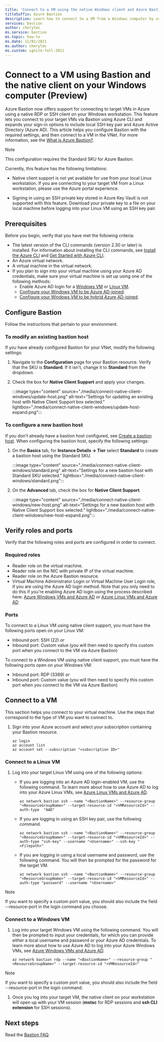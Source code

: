 ```yaml
---
title: 'Connect to a VM using the native Windows client and Azure Bastion'
titleSuffix: Azure Bastion
description: Learn how to connect to a VM from a Windows computer by using Bastion and the native Windows client.
services: bastion
author: cherylmc
ms.service: bastion
ms.topic: how-to
ms.date: 11/01/2021
ms.author: cherylmc
ms.custom: ignite-fall-2021
---
```


# Connect to a VM using Bastion and the native client on your Windows computer (Preview)

Azure Bastion now offers support for connecting to target VMs in Azure using a native RDP or SSH client on your Windows workstation. This feature lets you connect to your target VMs via Bastion using Azure CLI and expands your sign-in options to include local SSH key pair and Azure Active Directory (Azure AD). This article helps you configure Bastion with the required settings, and then connect to a VM in the VNet. For more information, see the [What is Azure Bastion?](bastion-overview.md).

> [!NOTE]
> This configuration requires the Standard SKU for Azure Bastion.
>

Currently, this feature has the following limitations:

* Native client support is not yet available for use from your local Linux workstation. If you are connecting to your target VM from a Linux workstation, please use the Azure portal experience.

* Signing in using an SSH private key stored in Azure Key Vault is not supported with this feature. Download your private key to a file on your local machine before logging into your Linux VM using an SSH key pair.

## <a name="prereq"></a>Prerequisites

Before you begin, verify that you have met the following criteria:

* The latest version of the CLI commands (version 2.30 or later) is installed. For information about installing the CLI commands, see [Install the Azure CLI](/cli/azure/install-azure-cli) and [Get Started with Azure CLI](/cli/azure/get-started-with-azure-cli).
* An Azure virtual network.
* A virtual machine in the virtual network.
* If you plan to sign into your virtual machine using your Azure AD credentials, make sure your virtual machine is set up using one of the following methods:
    * Enable Azure AD login for a [Windows VM](../active-directory/devices/howto-vm-sign-in-azure-ad-windows.md) or [Linux VM](../active-directory/devices/howto-vm-sign-in-azure-ad-linux.md).
    * [Configure your Windows VM to be Azure AD-joined](../active-directory/devices/concept-azure-ad-join.md).
    * [Configure your Windows VM to be hybrid Azure AD-joined](../active-directory/devices/concept-azure-ad-join-hybrid.md).

## Configure Bastion

Follow the instructions that pertain to your environment.

### To modify an existing bastion host

If you have already configured Bastion for your VNet, modify the following settings:

1. Navigate to the **Configuration** page for your Bastion resource. Verify that the SKU is **Standard**. If it isn't, change it to **Standard** from the dropdown.
1. Check the box for **Native Client Support** and apply your changes.

    :::image type="content" source="./media/connect-native-client-windows/update-host.png" alt-text="Settings for updating an existing host with Native Client Support box selected." lightbox="./media/connect-native-client-windows/update-host-expand.png":::

### To configure a new bastion host

If you don't already have a bastion host configured, see [Create a bastion host](tutorial-create-host-portal.md#createhost). When configuring the bastion host, specify the following settings:

1. On the **Basics** tab, for **Instance Details -> Tier** select **Standard** to create a bastion host using the Standard SKU.

   :::image type="content" source="./media/connect-native-client-windows/standard.png" alt-text="Settings for a new bastion host with Standard SKU selected." lightbox="./media/connect-native-client-windows/standard.png":::
1. On the **Advanced** tab, check the box for **Native Client Support**.

   :::image type="content" source="./media/connect-native-client-windows/new-host.png" alt-text="Settings for a new bastion host with Native Client Support box selected." lightbox="./media/connect-native-client-windows/new-host-expand.png":::

## Verify roles and ports

Verify that the following roles and ports are configured in order to connect.

### Required roles

* Reader role on the virtual machine.
* Reader role on the NIC with private IP of the virtual machine.
* Reader role on the Azure Bastion resource.
* Virtual Machine Administrator Login or Virtual Machine User Login role, if you are using the Azure AD login method. Note that you only need to do this if you're enabling Azure AD login using the process described here: [Azure Windows VMs and Azure AD](../active-directory/devices/howto-vm-sign-in-azure-ad-windows.md) or [Azure Linux VMs and Azure AD](../active-directory/devices/howto-vm-sign-in-azure-ad-linux.md)

### Ports

To connect to a Linux VM using native client support, you must have the following ports open on your Linux VM:

* Inbound port: SSH (22) *or*
* Inbound port: Custom value (you will then need to specify this custom port when you connect to the VM via Azure Bastion)

To connect to a Windows VM using native client support, you must have the following ports open on your Windows VM:

* Inbound port: RDP (3389) *or*
* Inbound port: Custom value (you will then need to specify this custom port when you connect to the VM via Azure Bastion)

## <a name="connect"></a>Connect to a VM

This section helps you connect to your virtual machine. Use the steps that correspond to the type of VM you want to connect to.

1. Sign into your Azure account and select your subscription containing your Bastion resource.

   ```azurecli-interactive
   az login
   az account list
   az account set --subscription "<subscription ID>"
   ```

### Connect to a Linux VM

1. Log into your target Linux VM using one of the following options:

   * If you are logging into an Azure AD login-enabled VM, use the following command. To learn more about how to use Azure AD to log into your Azure Linux VMs, see [Azure Linux VMs and Azure AD](../active-directory/devices/howto-vm-sign-in-azure-ad-linux.md).

     ```azurecli-interactive
     az network bastion ssh --name "<BastionName>" --resource-group "<ResourceGroupName>" --target-resource-id "<VMResourceId>" --auth-type  "AAD"
     ```

   * If you are logging in using an SSH key pair, use the following command.

      ```azurecli-interactive
      az network bastion ssh --name "<BastionName>" --resource-group "<ResourceGroupName>" --target-resource-id "<VMResourceId>" --auth-type "ssh-key" --username "<Username>" --ssh-key "<Filepath>"
      ```
   
   * If you are logging in using a local username and password, use the following command. You will then be prompted for the password for the target VM.

      ```azurecli-interactive
      az network bastion ssh --name "<BastionName>" --resource-group "<ResourceGroupName>" --target-resource-id "<VMResourceId>" --auth-type "password" --username "<Username>"
      ```
> [!NOTE]
> If you want to specify a custom port value, you should also include the field --resource-port in the login command you choose.
>

### Connect to a Windows VM

1. Log into your target Windows VM using the following command. You will then be prompted to input your credentials, for which you can provide either a local username and password or your Azure AD credentials. To learn more about how to use Azure AD to log into your Azure Windows VMs, see [Azure Windows VMs and Azure AD](../active-directory/devices/howto-vm-sign-in-azure-ad-windows.md).

      ```azurecli-interactive
      az network bastion rdp --name "<BastionName>" --resource-group "<ResourceGroupName>" --target-resource-id "<VMResourceId>"
      ```
> [!NOTE]
> If you want to specify a custom port value, you should also include the field --resource-port in the login command.
>

1. Once you log into your target VM, the native client on your workstation will open up with your VM session (**mstsc** for RDP sessions and **ssh CLI extension** for SSH sessions).

## Next steps

Read the [Bastion FAQ](bastion-faq.md).
